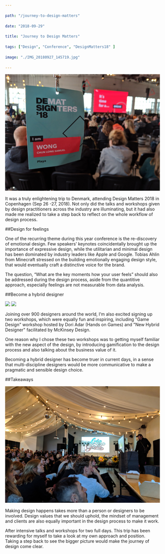 ```yaml
---

path: "/journey-to-design-matters"

date: "2018-09-29"

title: "Journey to Design Matters"

tags: ["Design", "Conference", "DesignMatters18" ]

image: "./IMG_20180927_145719.jpg"

---
```


![](./IMG_20180927_145719.jpg)

It was a truly enlightening trip to Denmark, attending Design Matters 2018 in Copenhagen (Sep 26 -27, 2018). Not only did the talks and workshops given by design practitioners across the industry are illuminating, but it had also made me realized to take a step back to reflect on the whole workflow of design process.

##Design for feelings

One of the recurring theme during this year conference is the re-discovery of emotional design. Few speakers’ keynotes coincidentally brought up the importance of expressive design, while the utilitarian and minimal design has been dominated by industry leaders like Apple and Google. Tobias Ahlin from Minecraft stressed on the building emotionally engaging design style, that would eventually craft a distinctive voice for the brand. 

The question, “What are the key moments how your user feels” should also be addressed during the design process, aside from the quantitive approach, especially feelings are not measurable from data analysis. 


##Become a hybrid designer

<div class="Gallery-50">
<img src="./static/IMG_20180927_131449-123d0e3d4741a1983a7171653ac6c165-2ed49.jpg"></img>
<img src="./static/IMG_20180927_135426-95ae3fc20f0dcfd3c956d7d3b002acbd-2ed49.jpg"></img>
</div>

Joining over 900 designers around the world, I’m also excited signing up two workshops, which were equally fun and inspiring, including "Game Design" workshop hosted by Dori Adar (Hands on Games) and "New Hybrid Designer" facilitated by McKinsey Design. 

One reason why I chose these two workshops was to getting myself familiar with the new aspect of the design, by introducing gamification to the design process and also talking about the business value of it.

Becoming a hybrid designer has become truer in current days, in a sense that multi-discipline designers would be more communicative to make a pragmatic and sensible design choice. 

##Takeaways 

![](./IMG_20180926_183634.jpg) 

Making design happens takes more than a person or designers to be involved. Design values that we should uphold, the mindset of management and clients are also equally important in the design process to make it work. 

After intensive talks and workshops for two full days. This trip has been rewarding for myself to take a look at my own approach and position. Taking a step back to see the bigger picture would make the journey of design come clear. 